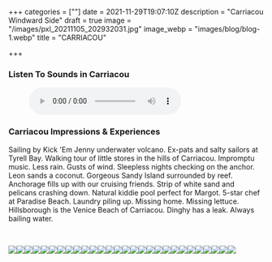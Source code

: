 +++
categories = [""]
date = 2021-11-29T19:07:10Z
description = "Carriacou Windward Side"
draft = true
image = "/images/pxl_20211105_202932031.jpg"
image_webp = "images/blog/blog-1.webp"
title = "CARRIACOU"

+++
<p> <p>

### Listen To Sounds in Carriacou

<figure> <figcaption></figcaption> <audio controls src="/images/nethermead-blog-carriacou-and-sandy-island-audio.mp3"> Your browser does not support the <code>audio</code> element. </audio> </figure> <p>

### Carriacou Impressions & Experiences

<span class="impressions">Sailing by Kick 'Em Jenny underwater volcano. Ex-pats and salty sailors at Tyrell Bay. Walking tour of little stores in the hills of Carriacou. Impromptu music. Less rain. Gusts of wind. Sleepless nights checking on the anchor. Leon sands a coconut. Gorgeous Sandy Island surrounded by reef. Anchorage fills up with our cruising friends. Strip of white sand and pelicans crashing down. Natural kiddie pool perfect for Margot. 5-star chef at Paradise Beach. Laundry piling up. Missing home. Missing lettuce. Hillsborough is the Venice Beach of Carriacou. Dinghy has a leak. Always bailing water.</span>

<br>

![](/images/img_9463.jpg)![](/images/img_9437.jpg)![](/images/pxl_20211104_145343030.jpg)![](/images/original_6db12b97-b197-4bac-bb38-43e394156ca3_pxl_20211105_203130647.jpg)![](/images/img_9476.jpg)![](/images/pxl_20211104_161511968.jpg)![](/images/img_9486.jpg)![](/images/pxl_20211105_202932031.jpg)![](/images/pxl_20211103_143219859.jpg)![](/images/img_9497.jpg)![](/images/pxl_20211105_191936957.jpg)![](/images/pxl_20211105_202619504.jpg)![](/images/pxl_20211104_145350166.jpg)![](/images/pxl_20211105_121653645.jpg)![](/images/pxl_20211104_161708774.jpg)![](/images/pxl_20211103_143212424.jpg)![](/images/pxl_20211104_145335566.jpg)![](/images/img_9473.jpg)![](/images/img_9540.jpg)![](/images/img_9621.jpg)![](/images/img_9589.jpg)![](/images/img_9592.jpg)![](/images/img_9390.jpg)![](/images/pxl_20211108_161729132-portrait.jpg)![](/images/pxl_20211108_161710326.jpg)![](/images/img_9564.jpg)![](/images/img_9554.jpg)![](/images/img_9426.jpg)